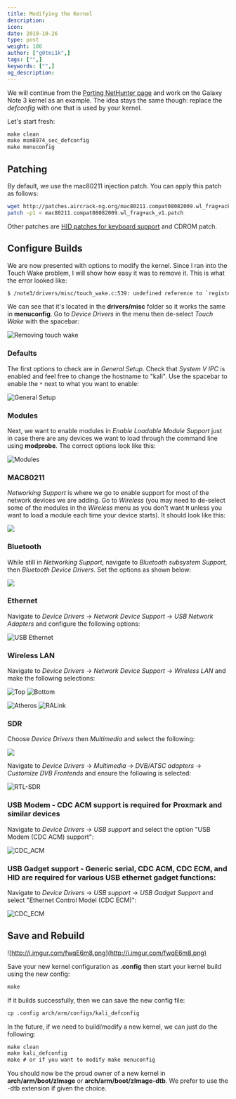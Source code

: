 ```yaml
---
title: Modifying the Kernel
description:
icon:
date: 2019-10-26
type: post
weight: 100
author: ["g0tmi1k",]
tags: ["",]
keywords: ["",]
og_description:
---
```


We will continue from the [Porting NetHunter page](http://localhost:1414/docs/nethunter/porting-nethunter/) and work on the Galaxy Note 3 kernel as an example. The idea stays the same though: replace the _defconfig_ with one that is used by your kernel.

Let's start fresh:

```html
make clean
make msm8974_sec_defconfig
make menuconfig
```

## Patching

By default, we use the mac80211 injection patch. You can apply this patch as follows:

```bash
wget http://patches.aircrack-ng.org/mac80211.compat08082009.wl_frag+ack_v1.patch
patch -p1 < mac80211.compat08082009.wl_frag+ack_v1.patch
```

Other patches are [HID patches for keyboard support](https://github.com/pelya/android-keyboard-gadget) and CDROM patch.

## Configure Builds
We are now presented with options to modify the kernel. Since I ran into the Touch Wake problem, I will show how easy it was to remove it. This is what the error looked like:

```html
$ /note3/drivers/misc/touch_wake.c:539: undefined reference to `register_power_suspend'
```

We can see that it's located in the **drivers/misc** folder so it works the same in **menuconfig**. Go to _Device Drivers_ in the menu then de-select _Touch Wake_ with the spacebar:

![Removing touch wake](http://i.imgur.com/decVf1d.png)

### Defaults

The first options to check are in _General Setup_. Check that _System V IPC_ is enabled and feel free to change the hostname to "kali". Use the spacebar to enable the `*` next to what you want to enable:

![General Setup](http://i.imgur.com/suxbpl5.png)

### Modules

Next, we want to enable modules in _Enable Loadable Module Support_ just in case there are any devices we want to load through the command line using **modprobe**. The correct options look like this:

![Modules](http://i.imgur.com/xyKZrN2.png)

### MAC80211

_Networking Support_ is where we go to enable support for most of the network devices we are adding. Go to _Wireless_ (you may need to de-select some of the modules in the _Wireless_ menu as you don't want `M` unless you want to load a module each time your device starts). It should look like this:

![](http://i.imgur.com/YiAL9Ue.png)

### Bluetooth

While still in _Networking Support_, navigate to _Bluetooth subsystem Support_, then _Bluetooth Device Drivers_. Set the options as shown below:

![](http://i.imgur.com/nRr5hz6.png)

### Ethernet

Navigate to _Device Drivers_ -> _Network Device Support_ ->  _USB Network Adapters_ and configure the following options:

![USB Ethernet](http://i.imgur.com/7qzmwTB.png)

### Wireless LAN

Navigate to _Device Drivers_ -> _Network Device Support_ ->  _Wireless LAN_ and make the following selections:

![Top](http://i.imgur.com/fML0zM1.png)
![Bottom](http://i.imgur.com/LRFpqEE.png)

![Atheros](http://i.imgur.com/Gc5bZ6V.png)
![RALink](http://i.imgur.com/BALJr8p.png)


### SDR

Choose _Device Drivers_ then _Multimedia_ and select the following:

![](http://i.imgur.com/x5PlnWQ.png)

Navigate to _Device Drivers_ -> _Multimedia_ -> _DVB/ATSC adapters_ -> _Customize DVB Frontends_ and ensure the following is selected:

![RTL-SDR](http://i.imgur.com/KPFo66j.png)

### USB Modem - CDC ACM support is required for Proxmark and similar devices

Navigate to _Device Drivers_ -> _USB support_ and select the option "USB Modem (CDC ACM) support":

![CDC_ACM](https://user-images.githubusercontent.com/12821486/53321772-7de54600-392d-11e9-9aae-e09954e5d9a1.png)

### USB Gadget support - Generic serial, CDC ACM, CDC ECM, and HID are required for various USB ethernet gadget functions:

Navigate to _Device Drivers_ -> _USB support_ -> _USB Gadget Support_ and select "Ethernet Control Model (CDC ECM)":

![CDC_ECM](/uploads/e932f3d564ee6f8c26cdc15eeb1e89f2/ecm.png)

## Save and Rebuild

![http://i.imgur.com/fwqE6m8.png](http://i.imgur.com/fwqE6m8.png)

Save your new kernel configuration as **.config** then start your kernel build using the new config:

```markdown
make
```

If it builds successfully, then we can save the new config file:

```markdown
cp .config arch/arm/configs/kali_defconfig
```

In the future, if we need to build/modify a new kernel, we can just do the following:

```markdown
make clean
make kali_defconfig
make # or if you want to modify make menuconfig
```

You should now be the proud owner of a new kernel in **arch/arm/boot/zImage** or **arch/arm/boot/zImage-dtb**. We prefer to use the -dtb extension if given the choice.
